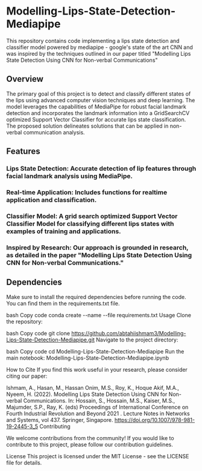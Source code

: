 # Modelling-Lips-State-Detection-Mediapipe
This repository contains code implementing a lips state detection and classifier model powered by mediapipe - google's state of the art CNN and was inspired by the techniques outlined in our paper titled "Modelling Lips State Detection Using CNN for Non-verbal Communications"


## Overview
The primary goal of this project is to detect and classify different states of the lips using advanced computer vision techniques and deep learning. The model leverages the capabilities of MediaPipe for robust facial landmark detection and incorporates the landmark information into a GridSearchCV optimized Support Vector Classifier for accurate lips state classification. The proposed solution delineates solutions that can be applied in non-verbal communication analysis.

## Features
### Lips State Detection: Accurate detection of lip features through facial landmark analysis using MediaPipe.

### Real-time Application: Includes functions for realtime application and classification.

### Classifier Model: A grid search optimized Support Vector Classifier Model for classifying different lips states with examples of training and applications.

### Inspired by Research: Our approach is grounded in research, as detailed in the paper "Modelling Lips State Detection Using CNN for Non-verbal Communications."

## Dependencies
Make sure to install the required dependencies before running the code. You can find them in the requirements.txt file.

bash
Copy code
conda create --name <env> --file requirements.txt
Usage
Clone the repository:

bash
Copy code
git clone https://github.com/abtahiishmam3/Modelling-Lips-State-Detection-Mediapipe.git
Navigate to the project directory:

bash
Copy code
cd Modelling-Lips-State-Detection-Mediapipe
Run the main notebook: Modelling-Lips-State-Detection-Mediapipe.ipynb

How to Cite
If you find this work useful in your research, please consider citing our paper:

Ishmam, A., Hasan, M., Hassan Onim, M.S., Roy, K., Hoque Akif, M.A., Nyeem, H. (2022). Modelling Lips State Detection Using CNN for Non-verbal Communications. In: Hossain, S., Hossain, M.S., Kaiser, M.S., Majumder, S.P., Ray, K. (eds) Proceedings of International Conference on Fourth Industrial Revolution and Beyond 2021 . Lecture Notes in Networks and Systems, vol 437. Springer, Singapore. https://doi.org/10.1007/978-981-19-2445-3_5
Contributing

We welcome contributions from the community! If you would like to contribute to this project, please follow our contribution guidelines.

License
This project is licensed under the MIT License - see the LICENSE file for details.
